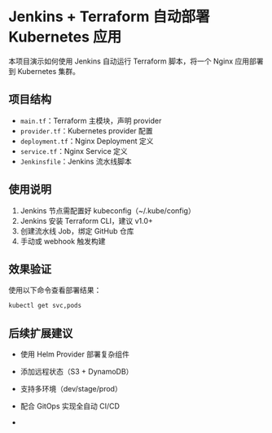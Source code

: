 # Jenkins + Terraform 自动部署 Kubernetes 应用

本项目演示如何使用 Jenkins 自动运行 Terraform 脚本，将一个 Nginx 应用部署到 Kubernetes 集群。

## 项目结构

- `main.tf`：Terraform 主模块，声明 provider
- `provider.tf`：Kubernetes provider 配置
- `deployment.tf`：Nginx Deployment 定义
- `service.tf`：Nginx Service 定义
- `Jenkinsfile`：Jenkins 流水线脚本

## 使用说明

1. Jenkins 节点需配置好 kubeconfig（~/.kube/config）
2. Jenkins 安装 Terraform CLI，建议 v1.0+
3. 创建流水线 Job，绑定 GitHub 仓库
4. 手动或 webhook 触发构建

## 效果验证

使用以下命令查看部署结果：

```bash
kubectl get svc,pods
```

## 后续扩展建议

- 使用 Helm Provider 部署复杂组件
- 添加远程状态（S3 + DynamoDB）
- 支持多环境（dev/stage/prod）
- 配合 GitOps 实现全自动 CI/CD

- 
